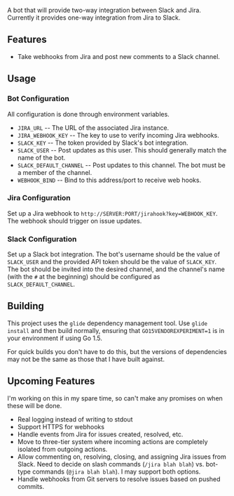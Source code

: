A bot that will provide two-way integration between Slack and Jira. Currently it provides one-way integration from Jira to Slack.

## Features

* Take webhooks from Jira and post new comments to a Slack channel.

## Usage

### Bot Configuration

All configuration is done through environment variables.

* `JIRA_URL` -- The URL of the associated Jira instance.
* `JIRA_WEBHOOK_KEY` -- The key to use to verify incoming Jira webhooks.
* `SLACK_KEY` -- The token provided by Slack's bot integration.
* `SLACK_USER` -- Post updates as this user. This should generally match the name of the bot.
* `SLACK_DEFAULT_CHANNEL` -- Post updates to this channel. The bot must be a member of the channel.
* `WEBHOOK_BIND` -- Bind to this address/port to receive web hooks.


### Jira Configuration

Set up a Jira webhook to `http://SERVER:PORT/jirahook?key=WEBHOOK_KEY`. The webhook should trigger on issue updates.

### Slack Configuration

Set up a Slack bot integration. The bot's username should be the value of `SLACK_USER` and the provided API token should be the value of `SLACK_KEY`. The bot should be invited into the desired channel, and the
channel's name (with the `#` at the beginning) should be configured as `SLACK_DEFAULT_CHANNEL`.

## Building

This project uses the `glide` dependency management tool. Use `glide install` and then build normally, ensuring that `GO15VENDOREXPERIMENT=1` is in your environment if using Go 1.5.

For quick builds you don't have to do this, but the versions of dependencies may
not be the same as those that I have built against.

## Upcoming Features

I'm working on this in my spare time, so can't make any promises on when these will be done.

* Real logging instead of writing to stdout
* Support HTTPS for webhooks
* Handle events from Jira for issues created, resolved, etc.
* Move to three-tier system where incoming actions are completely isolated from outgoing actions.
* Allow commenting on, resolving, closing, and assigning Jira issues from Slack. Need to decide on slash commands (`/jira blah blah`) vs. bot-type commands (`@jira blah blah`). I may support both options.
* Handle webhooks from Git servers to resolve issues based on pushed commits.

